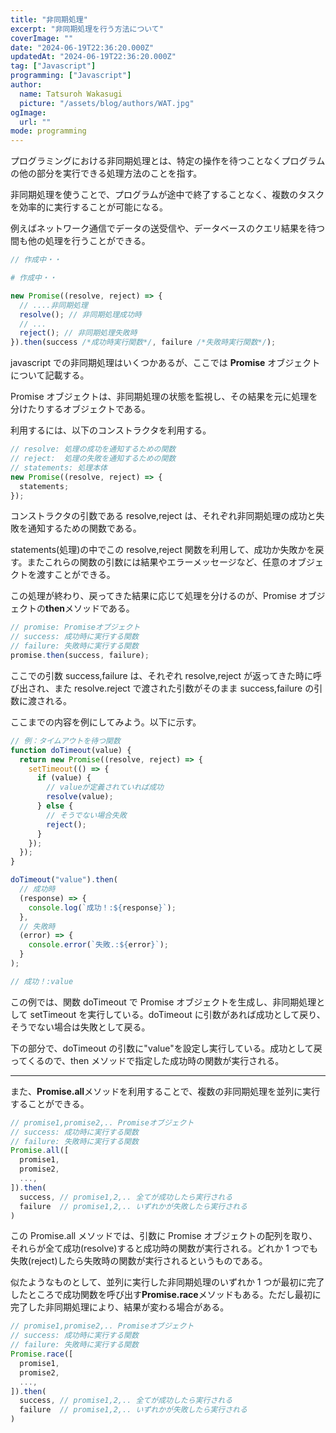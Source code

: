 ```yaml
---
title: "非同期処理"
excerpt: "非同期処理を行う方法について"
coverImage: ""
date: "2024-06-19T22:36:20.000Z"
updatedAt: "2024-06-19T22:36:20.000Z"
tag: ["Javascript"]
programming: ["Javascript"]
author:
  name: Tatsuroh Wakasugi
  picture: "/assets/blog/authors/WAT.jpg"
ogImage:
  url: ""
mode: programming
---
```


プログラミングにおける非同期処理とは、特定の操作を待つことなくプログラムの他の部分を実行できる処理方法のことを指す。

非同期処理を使うことで、プログラムが途中で終了することなく、複数のタスクを効率的に実行することが可能になる。

例えばネットワーク通信でデータの送受信や、データベースのクエリ結果を待つ間も他の処理を行うことができる。

<div class="note_content_by_programming_language" id="note_content_Java">

```java
// 作成中・・
```

</div>
<div class="note_content_by_programming_language" id="note_content_Python">

```python
# 作成中・・
```

</div>
<div class="note_content_by_programming_language" id="note_content_Javascript">

```javascript
new Promise((resolve, reject) => {
  // ....非同期処理
  resolve(); // 非同期処理成功時
  // ...
  reject(); // 非同期処理失敗時
}).then(success /*成功時実行関数*/, failure /*失敗時実行関数*/);
```

javascript での非同期処理はいくつかあるが、ここでは **Promise** オブジェクトについて記載する。

Promise オブジェクトは、非同期処理の状態を監視し、その結果を元に処理を分けたりするオブジェクトである。

利用するには、以下のコンストラクタを利用する。

```javascript
// resolve: 処理の成功を通知するための関数
// reject:  処理の失敗を通知するための関数
// statements: 処理本体
new Promise((resolve, reject) => {
  statements;
});
```

コンストラクタの引数である resolve,reject は、それぞれ非同期処理の成功と失敗を通知するための関数である。

statements(処理)の中でこの resolve,reject 関数を利用して、成功か失敗かを戻す。またこれらの関数の引数には結果やエラーメッセージなど、任意のオブジェクトを渡すことができる。

この処理が終わり、戻ってきた結果に応じて処理を分けるのが、Promise オブジェクトの**then**メソッドである。

```javascript
// promise: Promiseオブジェクト
// success: 成功時に実行する関数
// failure: 失敗時に実行する関数
promise.then(success, failure);
```

ここでの引数 success,failure は、それぞれ resolve,reject が返ってきた時に呼び出され、また resolve.reject で渡された引数がそのまま success,failure の引数に渡される。

ここまでの内容を例にしてみよう。以下に示す。

```javascript
// 例：タイムアウトを待つ関数
function doTimeout(value) {
  return new Promise((resolve, reject) => {
    setTimeout(() => {
      if (value) {
        // valueが定義されていれば成功
        resolve(value);
      } else {
        // そうでない場合失敗
        reject();
      }
    });
  });
}

doTimeout("value").then(
  // 成功時
  (response) => {
    console.log(`成功！:${response}`);
  },
  // 失敗時
  (error) => {
    console.error(`失敗.:${error}`);
  }
);

// 成功！:value
```

この例では、関数 doTimeout で Promise オブジェクトを生成し、非同期処理として setTimeout を実行している。doTimeout に引数があれば成功として戻り、そうでない場合は失敗として戻る。

下の部分で、doTimeout の引数に"value"を設定し実行している。成功として戻ってくるので、then メソッドで指定した成功時の関数が実行される。

---

また、**Promise.all**メソッドを利用することで、複数の非同期処理を並列に実行することができる。

```javascript
// promise1,promise2,.. Promiseオブジェクト
// success: 成功時に実行する関数
// failure: 失敗時に実行する関数
Promise.all([
  promise1,
  promise2,
  ...,
]).then(
  success, // promise1,2,.. 全てが成功したら実行される
  failure  // promise1,2,.. いずれかが失敗したら実行される
)
```

この Promise.all メソッドでは、引数に Promise オブジェクトの配列を取り、それらが全て成功(resolve)すると成功時の関数が実行される。どれか 1 つでも失敗(reject)したら失敗時の関数が実行されるというものである。

似たようなものとして、並列に実行した非同期処理のいずれか 1 つが最初に完了したところで成功関数を呼び出す**Promise.race**メソッドもある。ただし最初に完了した非同期処理により、結果が変わる場合がある。

```javascript
// promise1,promise2,.. Promiseオブジェクト
// success: 成功時に実行する関数
// failure: 失敗時に実行する関数
Promise.race([
  promise1,
  promise2,
  ...,
]).then(
  success, // promise1,2,.. 全てが成功したら実行される
  failure  // promise1,2,.. いずれかが失敗したら実行される
)
```

</div>
